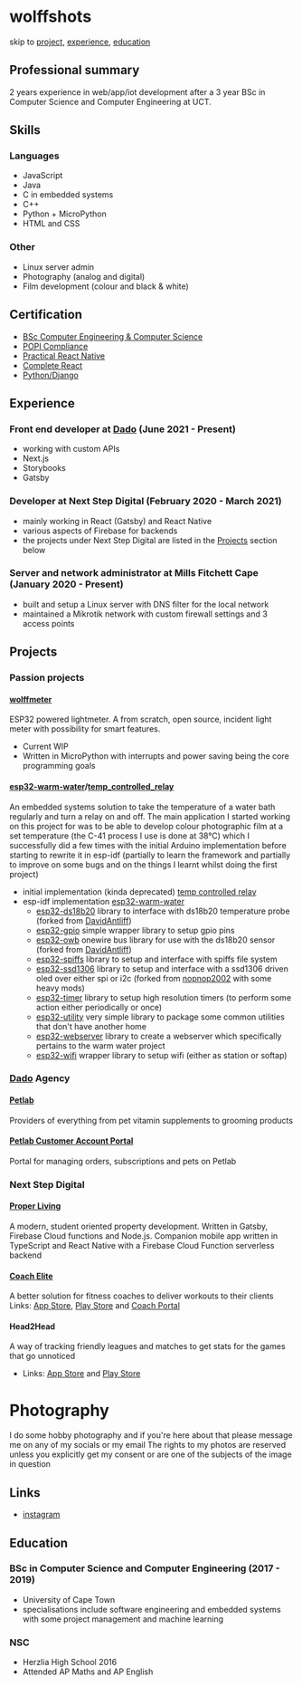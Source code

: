 # wolffshots
skip to [project](#Projects), [experience](#Experience), [education](#Education)
## Professional summary

2 years experience in web/app/iot development after a 3 year BSc in Computer Science and Computer Engineering at UCT.

## Skills
### Languages
- JavaScript
- Java
- C in embedded systems
- C++
- Python + MicroPython
- HTML and CSS
### Other
- Linux server admin
- Photography (analog and digital)
- Film development (colour and black & white)

## Certification

- [BSc Computer Engineering & Computer Science](https://raw.githubusercontent.com/wolffshots/wolffshots/main/undergrad.pdf)
- [POPI Compliance](https://popicompliance.onramp.training//TrainingGuideQuestionUploads//c26101df-cf0e-4c7b-9cb0-c07c5cac7dd1/53483e1e-0929-4780-b100-c695b9454177dd4223fd-48bf-46ad-aab6-345f4e19636ef43b18c6-d075-40e3-a42d-e8a9d1ff05e7.pdf)
- [Practical React Native](https://www.udemy.com/certificate/UC-c2062d4a-e303-4c2d-a23f-1bfd116d3a4e/)
- [Complete React](https://www.udemy.com/certificate/UC-e35e325d-f30d-4e52-a25f-239a28af0d0a/)
- [Python/Django](https://www.udemy.com/certificate/UC-5OJ41TU1/)


## Experience

### Front end developer at [Dado](https://dadoagency.com/) (June 2021 - Present)

- working with custom APIs
- Next.js
- Storybooks
- Gatsby

### Developer at Next Step Digital (February 2020 - March 2021)

- mainly working in React (Gatsby) and React Native
- various aspects of Firebase for backends
- the projects under Next Step Digital are listed in the [Projects](#projects) section below

### Server and network administrator at Mills Fitchett Cape (January 2020 - Present)

- built and setup a Linux server with DNS filter for the local network
- maintained a Mikrotik network with custom firewall settings and 3 access points

## Projects

### Passion projects

#### [wolffmeter](https://github.com/wolffshots/wolffmeter)
ESP32 powered lightmeter. A from scratch, open source, incident light meter with possibility for smart features.
- Current WIP
- Written in MicroPython with interrupts and power saving being the core programming goals

#### [esp32-warm-water](https://github.com/wolffshots/esp32-warm-water)/[temp_controlled_relay](https://github.com/wolffshots/temp_controlled_relay)

An embedded systems solution to take the temperature of a water bath regularly and turn a relay on and off. The main application I started working on this project for was to be able to develop colour photographic film at a set temperature (the C-41 process I use is done at 38°C) which I successfully did a few times with the initial Arduino implementation before starting to rewrite it in esp-idf (partially to learn the framework and partially to improve on some bugs and on the things I learnt whilst doing the first project)

- initial implementation (kinda deprecated) [temp controlled relay](https://github.com/wolffshots/temp_controlled_relay)
- esp-idf implementation [esp32-warm-water](https://github.com/wolffshots/esp32-warm-water)
  - [esp32-ds18b20](https://github.com/wolffshots/esp32-ds18b20) library to interface with ds18b20 temperature probe (forked from [DavidAntliff](https://github.com/DavidAntliff/esp32-ds18b20))
  - [esp32-gpio](https://github.com/wolffshots/esp32-gpio) simple wrapper library to setup gpio pins
  - [esp32-owb](https://github.com/wolffshots/esp32-owb) onewire bus library for use with the ds18b20 sensor (forked from [DavidAntliff](https://github.com/DavidAntliff/esp32-owb))
  - [esp32-spiffs](https://github.com/wolffshots/esp32-spiffs) library to setup and interface with spiffs file system
  - [esp32-ssd1306](https://github.com/wolffshots/esp32-ssd1306) library to setup and interface with a ssd1306 driven oled over either spi or i2c (forked from [nopnop2002](https://github.com/nopnop2002/esp-idf-ssd1306) with some heavy mods)
  - [esp32-timer](https://github.com/wolffshots/esp32-timer) library to setup high resolution timers (to perform some action either periodically or once)
  - [esp32-utility](https://github.com/wolffshots/esp32-utility) very simple library to package some common utilities that don't have another home
  - [esp32-webserver](https://github.com/wolffshots/esp32-webserver) library to create a webserver which specifically pertains to the warm water project
  - [esp32-wifi](https://github.com/wolffshots/esp32-wifi) wrapper library to setup wifi (either as station or softap)

### [Dado](https://dadoagency.com/) Agency
#### [Petlab](https://thepetlabco.com/)
Providers of everything from pet vitamin supplements to grooming products
#### [Petlab Customer Account Portal](https://account.petlab.com)
Portal for managing orders, subscriptions and pets on Petlab

### Next Step Digital
#### [Proper Living](https://properliving.co.za/)
A modern, student oriented property development. 
Written in Gatsby, Firebase Cloud functions and Node.js. 
Companion mobile app written in TypeScript and React Native with a Firebase Cloud Function serverless backend
#### [Coach Elite](https://coachelite.co.za/)
A better solution for fitness coaches to deliver workouts to their clients
Links: [App Store](https://apps.apple.com/gb/app/coachelite/id1512634037), [Play Store](https://play.google.com/store/apps/details?id=com.coachelite.coachelite) and [Coach Portal](https://coachelite.co.za/)
#### Head2Head
A way of tracking friendly leagues and matches to get stats for the games that go unnoticed
- Links: [App Store](https://apps.apple.com/us/app/Head2Head/id1527745287) and [Play Store](https://play.google.com/store/apps/details?id=com.nextstepdigital.head2head)

# Photography

I do some hobby photography and if you're here about that please message me on any of my socials or my email
The rights to my photos are reserved unless you explicitly get my consent or are one of the subjects of the image in question

## Links

- [instagram](https://www.instagram.com/wolffshots)

## Education

### BSc in Computer Science and Computer Engineering (2017 - 2019)

- University of Cape Town
- specialisations include software engineering and embedded systems with some project management and machine learning

### NSC

- Herzlia High School 2016
- Attended AP Maths and AP English
<!-- 
## Stats

<p align="center">
  <a href="https://github.com/wolffshots">
    <img src="https://github-readme-stats.vercel.app/api?username=wolffshots&count_private=true&show_icons=true" alt="wolffshots' GitHub stats" data-canonical-src="https://github-readme-stats.vercel.app/api?username=wolffshots&amp;count_private=true&amp;show_icons=true" style="max-width:100%;">
  </a>
</p>

<p align="center">
  <a href="https://github.com/wolffshots">
    <img src="https://github-readme-stats.vercel.app/api/top-langs/?username=wolffshots" alt="wolffshots' top languages" data-canonical-src="https://github-readme-stats.vercel.app/api/top-langs/?username=wolffshots" style="max-width:100%;">
  </a>
</p>
 -->
